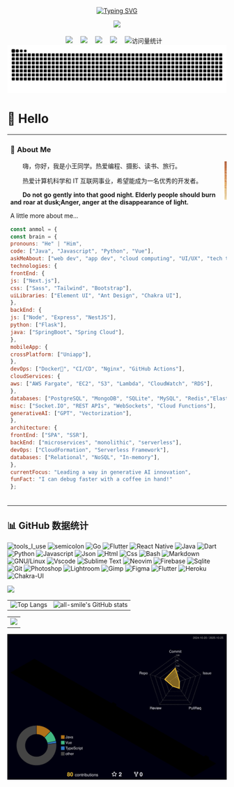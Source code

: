 <div align="center">

<!-- knock code pictures 敲代码的图片 -->
[![Typing SVG](https://readme-typing-svg.demolab.com?font=Fira+Code&pause=1000&width=435&lines=console.log(%22Hello%2C%20World%22);小王同学祝您今天愉快!&center=true&size=27)](https://git.io/typing-svg)

<picture>
<source media="(prefers-color-scheme: dark)" srcset="https://cdn.jsdelivr.net/gh/sun0225SUN/sun0225SUN/assets/images/coding.gif" />
<source media="(prefers-color-scheme: light)" srcset="https://cdn.jsdelivr.net/gh/sun0225SUN/sun0225SUN/assets/images/developer.svg" height="225px" />
<img src="https://cdn.jsdelivr.net/gh/sun0225SUN/sun0225SUN/assets/images/coding.gif" />
</picture>

<!-- for beauty 留个空行好看点 -->
<div>&nbsp;</div>


<!-- profile logo 个人资料徽标 -->
<div>
<a href="https://x.com/ben452863552277"><img src="https://img.shields.io/badge/Twitter-推特-blue" /></a>&emsp;
<a href="https://www.youtube.com/@wbwang3006"><img src="https://img.shields.io/badge/YouTube-油管-c32136" /></a>&emsp;
<a href="https://blog.csdn.net/LocalHost_1"><img src="https://img.shields.io/badge/Website-博客-8c36db" /></a>&emsp;
<a href="https://space.bilibili.com/268571831"><img src="https://img.shields.io/badge/Bilibili-B站-ff69b4" /></a>&emsp;
<!-- visitor -->
<img src="https://komarev.com/ghpvc/?username=codeInbpm&label=Views&color=orange&style=flat" alt="访问量统计" />&emsp;
<!-- wakatime -->  
</div>

<!-- Snake Code Contribution Map 贪吃蛇代码贡献图 -->
<!-- <picture>
<source media="(prefers-color-scheme: dark)" srcset="https://raw.githubusercontent.com/Peter-JXL/Peter-JXL/output/github-contribution-grid-snake-dark.svg">
<source media="(prefers-color-scheme: light)" srcset="https://raw.githubusercontent.com/Peter-JXL/Peter-JXL/output/github-contribution-grid-snake.svg">
<img alt="github contribution grid snake animation" src="https://raw.githubusercontent.com/Peter-JXL/Peter-JXL/output/github-contribution-grid-snake.svg">
</picture> -->
<picture>
  <source media="(prefers-color-scheme: dark)" srcset="https://raw.githubusercontent.com/codeInbpm/codeInbpm/main/dist/github-contribution-grid-snake-dark.svg">
  <source media="(prefers-color-scheme: light)" srcset="https://raw.githubusercontent.com/codeInbpm/codeInbpm/main/dist/github-contribution-grid-snake.svg">
  <img alt="Snake animation" src="https://raw.githubusercontent.com/codeInbpm/codeInbpm/main/dist/github-contribution-grid-snake.svg">
</picture>

</div>

#  🙋 Hello

<table>

<tr><td>

### 🤺 About Me

<img align="right" width="88" src="./490fefc8654daf087213c3097331299f.jpeg" />


<p>&emsp;&emsp;嗨，你好，我是小王同学。热爱编程、摄影、读书、旅行。</p>
<p>&emsp;&emsp;热爱计算机科学和 IT 互联网事业，希望能成为一名优秀的开发者。</p>
<p>&emsp;&emsp;<strong>Do not go gently into that good night. Elderly people should burn and roar at dusk;Anger, anger at the disappearance of light.</strong></p>
A little more about me...  

```javascript
const anmol = {
const brain = {
pronouns: "He" | "Him",
code: ["Java", "Javascript", "Python", "Vue"],
askMeAbout: ["web dev", "app dev", "cloud computing", "UI/UX", "tech trends"],
technologies: {
frontEnd: {
js: ["Next.js"],
css: ["Sass", "Tailwind", "Bootstrap"],
uiLibraries: ["Element UI", "Ant Design", "Chakra UI"],
},
backEnd: {
js: ["Node", "Express", "NestJS"],
python: ["Flask"],
java: ["SpringBoot"、"Spring Cloud"],
},
mobileApp: {
crossPlatform: ["Uniapp"],
},
devOps: ["Docker🐳", "CI/CD", "Nginx", "GitHub Actions"],
cloudServices: {
aws: ["AWS Fargate", "EC2", "S3", "Lambda", "CloudWatch", "RDS"],
},
databases: ["PostgreSQL", "MongoDB", "SQLite", "MySQL", "Redis","ElasticSearch"],
misc: ["Socket.IO", "REST APIs", "WebSockets", "Cloud Functions"],
generativeAI: ["GPT", "Vectorization"],
},
architecture: {
frontEnd: ["SPA", "SSR"],
backEnd: ["microservices", "monolithic", "serverless"],
devOps: ["CloudFormation", "Serverless Framework"],
databases: ["Relational", "NoSQL", "In-memory"],
},
currentFocus: "Leading a way in generative AI innovation",
funFact: "I can debug faster with a coffee in hand!"
};
```


<!-- for beauty 留个空行好看点 -->
<div>&nbsp;</div>

</td></tr>



</table>

## 📊 GitHub 数据统计

![tools_I_use](https://img.shields.io/badge/-%F0%9F%9A%80%20Tools%20I%20use-orange)
![semicolon](https://img.shields.io/badge/-%3A-orange)
![Go](https://img.shields.io/badge/go-%2300ADD8.svg?style=flat&logo=go&logoColor=white)
![Flutter](https://img.shields.io/badge/Flutter-%2302569B.svg?style=flat&logo=Flutter&logoColor=white)
![React Native](https://img.shields.io/badge/react_native-%2320232a.svg?style=flat&logo=react&logoColor=%2361DAFB)
![Java](https://img.shields.io/badge/Java-ED8B00?style=flat&logo=java&logoColor=white)
![Dart](https://img.shields.io/badge/Dart-0175C2?style=flat&logo=dart&logoColor=white)
![Python](https://img.shields.io/badge/Python-FFD43B?style=flat&logo=python&logoColor=darkgreen)
![Javascript](https://img.shields.io/badge/JavaScript-323330?style=flat&logo=javascript&logoColor=F7DF1E)
![Json](https://img.shields.io/badge/json-5E5C5C?style=flat&logo=json&logoColor=white)
![Html](https://img.shields.io/badge/HTML5-E34F26?style=flat&logo=html5&logoColor=white)
![Css](https://img.shields.io/badge/CSS3-1572B6?style=flat&logo=css3&logoColor=white)
![Bash](https://img.shields.io/badge/GNU%20Bash-4EAA25?style=flat&logo=GNU%20Bash&logoColor=white)
![Markdown](https://img.shields.io/badge/Markdown-000000?style=flat&logo=markdown&logoColor=white)
![GNU/Linux](https://img.shields.io/badge/Linux-FCC624?style=flat&logo=linux&logoColor=black)
![Vscode](https://img.shields.io/badge/Visual_Studio_Code-0078D4?style=flat&logo=visual%20studio%20code&logoColor=white)
![Sublime Text](https://img.shields.io/badge/sublime_text-%23575757.svg?&style=flat&logo=sublime-text&logoColor=important)
![Neovim](https://img.shields.io/badge/NeoVim-%2357A143.svg?&style=flat&logo=neovim&logoColor=white)
![Firebase](https://img.shields.io/badge/firebase-ffca28?style=flat&logo=firebase&logoColor=black)
![Sqlite](https://img.shields.io/badge/SQLite-07405E?style=flat&logo=sqlite&logoColor=white)
![Git](https://img.shields.io/badge/GIT-E44C30?style=flat&logo=git&logoColor=white)
![Photoshop](https://img.shields.io/badge/Adobe%20Photoshop-31A8FF?style=flat&logo=Adobe%20Photoshop&logoColor=black)
![Lightroom](https://img.shields.io/badge/Adobe%20Lightroom-31A8FF?style=flat&logo=Adobe%20Lightroom&logoColor=white)
![Gimp](https://img.shields.io/badge/gimp-5C5543?style=flat&logo=gimp&logoColor=white)
![Figma](https://img.shields.io/badge/Figma-F24E1E?style=flat&logo=figma&logoColor=white)
![Flutter](https://img.shields.io/badge/Flutter-02569B?style=flat&logo=flutter&logoColor=white)
![Heroku](https://img.shields.io/badge/Heroku-430098?style=flat&logo=heroku&logoColor=white)
![Chakra-UI](https://img.shields.io/badge/Chakra--UI-319795?style=flat&logo=chakra-ui&logoColor=white)



<!-- github-readme-streak-stats 连续提交代码天数记录 -->
<picture>
<source media="(prefers-color-scheme: light)" srcset="https://streak-stats.demolab.com/?user=codeInbpm&theme=light&hide_border=true" />
<img src="https://streak-stats.demolab.com/?user=codeInbpm&theme=dark&hide_border=true" />
</picture>

<table>
<tr>
<td>
 <img src="https://github-readme-stats.vercel.app/api/top-langs/?username=codeInbpm&layout=compact&theme=tokyonight" alt="Top Langs" />
</td>
<td>
 <img src="https://github-readme-stats.vercel.app/api?username=codeInbpm&show_icons=true&theme=tokyonight" alt="all-smile's GitHub stats" />
</td>
</tr>
</table>


<!-- GitHub Activity Graph GitHub 活动图 -->
<table>
<tr>
<td>
 <picture>
   <source media="(prefers-color-scheme: dark)"  srcset="https://github-readme-activity-graph.vercel.app/graph?username=codeInbpm&theme=tokyo-night" />
   <source media="(prefers-color-scheme: light)" srcset="https://github-readme-activity-graph.vercel.app/graph?username=codeInbpm&theme=xcode" />
   <img src="https://github-readme-activity-graph.vercel.app/graph?username=codeInbpm&theme=tokyo-night" />
 </picture>
</tr>
</table>


<!-- profile-3d-contrib 3D 贡献图-->
<!-- <picture>
<source media="(prefers-color-scheme: dark)" srcset="/profile-3d-contrib/profile-night-rainbow.svg" />
<source media="(prefers-color-scheme: light)" srcset="/profile-3d-contrib/profile-gitblock.svg" />
<img src="/profile-night-rainbow.svg" />
</picture> -->

<!-- profile-3d-contrib 3D 贡献图 -->
<picture>
  <source media="(prefers-color-scheme: dark)" srcset="https://raw.githubusercontent.com/codeInbpm/codeInbpm/main/profile-3d-contrib/profile-night-rainbow.svg" />
  <source media="(prefers-color-scheme: light)" srcset="https://raw.githubusercontent.com/codeInbpm/codeInbpm/main/profile-3d-contrib/profile-gitblock.svg" />
  <img src="https://raw.githubusercontent.com/codeInbpm/codeInbpm/main/profile-3d-contrib/profile-night-rainbow.svg" alt="3D Contribution Graph" />
</picture>



